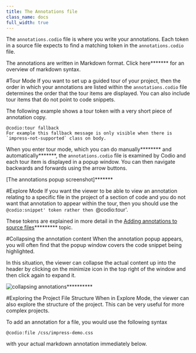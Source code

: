 ```yaml
---
title: The Annotations file
class_name: docs
full_width: true
---
```


The `annotations.codio` file is where you write your annotations. Each token in a source file expects to find a matching token in the `annotations.codio` file.

The annotations are written in Markdown format. Click here******* for an overview of markdown syntax.

#Tour Mode
If you want to set up a guided tour of your project, then the order in which your annotations are listed within the `annotations.codio` file determines the order that the tour items are displayed. You can also include tour items that do not point to code snippets.

The following example shows a tour token with a very short piece of annotation copy.

	@codio:tour fallback
	For example this fallback message is only visible when there is `impress-not-supported` class on body.

When you enter tour mode, which you can do manually******** and automatically*******, the `annotations.codio` file is examined by Codio and each tour item is displayed in a popup window. You can then navigate backwards and forwards using the arrow buttons.

[The annotations popup screenshot]*******

#Explore Mode
If you want the viewer to be able to view an annotation relating to a specific file in the project of a section of code and you do not want that annotation to appear within the tour, then you should use the `@codio:snippet' token rather then `@codio:tour'.

These tokens are explained in more detail in the [Adding annotations to source files]()********* topic.

#Collapsing the annotation content
When the annotation popup appears, you will often find that the popup window covers the code snippet being highlighted. 

In this situation, the viewer can collapse the actual content up into the header by clicking on the minimize icon in the top right of the window and then click again to expand it.

![collapsing annotations]()**********

#Exploring the Project File Structure
When in Explore Mode, the viewer can also explore the structure of the project. This can be very useful for more complex projects.

To add an annotation for a file, you would use the following syntax

	@codio:file /css/impress-demo.css

with your actual markdown annotation immediately below.
